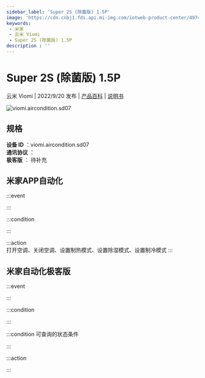```yaml
---
sidebar_label: 'Super 2S (除菌版) 1.5P'
image: 'https://cdn.cnbj1.fds.api.mi-img.com/iotweb-product-center/497cc3108242474c96005bf11e3386b7_1657956250740.png?GalaxyAccessKeyId=AKVGLQWBOVIRQ3XLEW&Expires=9223372036854775807&Signature=7f1kXp6Qm9V4GxI2PG2FOWuTMlQ='
keywords: 
 - 米家
 - 云米 Viomi
 - Super 2S (除菌版) 1.5P
description : ''
---
```

# Super 2S (除菌版) 1.5P

云米 Viomi | 2022/9/20 发布 | [产品百科](https://home.mi.com/webapp/content/baike/product/index.html?model=viomi.aircondition.sd07/) | [说明书](https://home.mi.com/views/introduction.html?model=viomi.aircondition.sd07&region=cn)

![viomi.aircondition.sd07](https://cdn.cnbj1.fds.api.mi-img.com/iotweb-product-center/497cc3108242474c96005bf11e3386b7_1657956250740.png?GalaxyAccessKeyId=AKVGLQWBOVIRQ3XLEW&Expires=9223372036854775807&Signature=7f1kXp6Qm9V4GxI2PG2FOWuTMlQ=)

## 规格  
> 
**设备 ID** ：viomi.aircondition.sd07  
**通讯协议** ：  
**极客版**  ： 待补充 


## 米家APP自动化  

:::event  

:::

:::condition  

:::

:::action   
打开空调、关闭空调、设置制热模式、设置除湿模式、设置制冷模式
:::

## 米家自动化极客版  

:::event  

:::

:::condition  

:::

:::condition 可查询的状态条件  

:::

:::action  

:::

        
